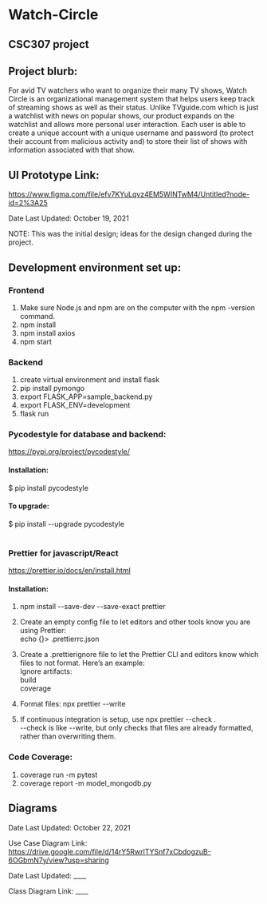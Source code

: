 # Watch-Circle <br />
## CSC307 project <br />

## Project blurb:

For avid TV watchers who want to organize their many TV shows, Watch Circle is an organizational management system that helps users keep track of streaming shows as well as their status. Unlike TVguide.com which is just a watchlist with news on popular shows, our product expands on the watchlist and allows more personal user interaction. Each user is able to create a unique account with a unique username and password (to protect their account from malicious activity and) to store their list of shows with information associated with that show. 


## UI Prototype Link: 
https://www.figma.com/file/efv7KYuLqvz4EM5WINTwM4/Untitled?node-id=2%3A25

Date Last Updated: October 19, 2021

NOTE: This was the initial design; ideas for the design changed during the project.

## Development environment set up: 
### Frontend
1. Make sure Node.js and npm are on the computer with the npm -version command.<br />
2. npm install <br />
3. npm install axios <br />
4. npm start <br />

### Backend
1. create virtual environment and install flask <br />
2. pip install pymongo <br />
3. export FLASK_APP=sample_backend.py <br />
4. export FLASK_ENV=development <br />
5. flask run <br />

### Pycodestyle for database and backend: 
https://pypi.org/project/pycodestyle/<br />
#### Installation: <br />
$ pip install pycodestyle <br /> 
#### To upgrade:
$ pip install --upgrade pycodestyle
<br/><br />

### Prettier for javascript/React <br />
https://prettier.io/docs/en/install.html
#### Installation: <br />
1. npm install --save-dev --save-exact prettier <br />
2. Create an empty config file to let editors and other tools know you are using Prettier: <br />
  echo {}> .prettierrc.json

3. Create a .prettierignore file to let the Prettier CLI and editors know which files to not format. Here’s an example: <br />
  Ignore artifacts: <br />
  build <br />
  coverage<br />
4. Format files: npx prettier --write <br />
5. If continuous integration is setup, use npx prettier --check . <br />
    --check is like --write, but only checks that files are already formatted, rather than overwriting them.    <br />

### Code Coverage:
1. coverage run -m pytest
2. coverage report -m model_mongodb.py

## Diagrams
Date Last Updated: October 22, 2021

Use Case Diagram Link: https://drive.google.com/file/d/14rY5RwrlTYSnf7xCbdogzuB-6OGbmN7y/view?usp=sharing 

Date Last Updated: ____ 

Class Diagram Link: ____